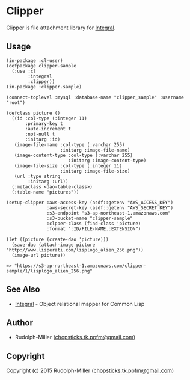# Clipper

Clipper is file attachment library for [Integral](https://github.com/fukamachi/integral).

## Usage

```Lisp
(in-package :cl-user)
(defpackage clipper.sample
  (:use :cl
        :integral
        :clipper))
(in-package :clipper.sample)

(connect-toplevel :mysql :database-name "clipper_sample" :username "root")

(defclass picture ()
  ((id :col-type (:integer 11)
       :primary-key t
       :auto-increment t
       :not-null t
       :initarg :id)
   (image-file-name :col-type (:varchar 255)
                    :initarg :image-file-name)
   (image-content-type :col-type (:varchar 255)
                       :initarg :image-content-type)
   (image-file-size :col-type (:integer 11)
                    :initarg :image-file-size)
   (url :type string
        :initarg :url))
  (:metaclass <dao-table-class>)
  (:table-name "pictures"))

(setup-clipper :aws-access-key (asdf::getenv "AWS_ACCESS_KEY")
               :aws-secret-key (asdf::getenv "AWS_SECRET_KEY")
               :s3-endpoint "s3-ap-northeast-1.amazonaws.com"
               :s3-bucket-name "clipper-sample"
               :clpper-class (find-class 'picture)
               :format ":ID/FILE-NAME.:EXTENSION")

(let ((picture (create-dao 'picture)))
  (save-dao (attach-image picture "http://www.lisperati.com/lisplogo_alien_256.png"))
  (image-url picture))

=> "https://s3-ap-northeast-1.amazonaws.com/clipper-sample/1/lisplogo_alien_256.png"
```

## See Also

- [Integral](https://github.com/fukamachi/integral) - Object relational mapper for Common Lisp

## Author

* Rudolph-Miller (chopsticks.tk.ppfm@gmail.com)

## Copyright

Copyright (c) 2015 Rudolph-Miller (chopsticks.tk.ppfm@gmail.com)
